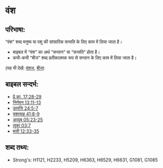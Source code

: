 # वंश #

## परिभाषा: ##

“वंश” शब्द मनुष्य या पशु की सांसारिक सन्तति के लिए काम में लिया जाता है।

* बाइबल में “वंश” का अर्थ “सन्तान” या “सन्तति” होता है।
* कभी-कभी “बीज” शब्द प्रतीकातमक रूप से सन्तान के लिए काम में लिया जाता है।

(यह भी देखें: [वंशज](../other/descendant.md), [बीज](../other/seed.md))

## बाइबल सन्दर्भ: ##

* [प्रे.का. 17:28-29](rc://en/tn/help/act/17/28)
* [निर्गमन 13:11-13](rc://en/tn/help/exo/13/11)
* [उत्पत्ति 24:5-7](rc://en/tn/help/gen/24/05)
* [यशायाह 41:8-9](rc://en/tn/help/isa/41/08)
* [अय्यूब 05:23-25](rc://en/tn/help/job/05/23)
* [लूका 03:7](rc://en/tn/help/luk/03/07)
* [मत्ती 12:33-35](rc://en/tn/help/mat/12/33)

## शब्द तथ्य: ##

* Strong's: H1121, H2233, H5209, H6363, H6529, H6631, G1081, G1085
